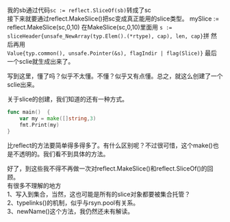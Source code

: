 我的sb通过代码`sc := reflect.SliceOf(sb)`转成了sc  
接下来就要通过reflect.MakeSlice()把sc变成真正能用的slice类型。
mySlice := reflect.MakeSlice(sc,0,10)
在MakeSlice(sc,0,10)里面用
`s := sliceHeader{unsafe_NewArray(typ.Elem().(*rtype), cap), len, cap}`拼
然后再用  
`Value{typ.common(), unsafe.Pointer(&s), flagIndir | flag(Slice)}`
最后一个sclie就生成出来了。

写到这里，懂了吗？似乎不太懂。不懂？似乎又有点懂。总之，就这么创建了一个sclie出来。

关于slice的创建，我们知道的还有一种方式。
```go
func main()  {
	var my = make([]string,3)
	fmt.Print(my)
}
```
比reflect的方法要简单得多得多了。有什么区别呢？不过很可惜，这个make()也是不透明的。我们看不到具体的方法。  

好了，到这些我不得不再做一次对reflect.MakeSlice()和reflect.SliceOf()的回顾。  
有很多不理解的地方  
1、写入到集合，当然，这也可能是所有的slice对象都要被集合托管？  
2、typelinks()的机制，似乎与rsyn.pool有关系。  
3、newName()这个方法，我仍然还未有解读。  
